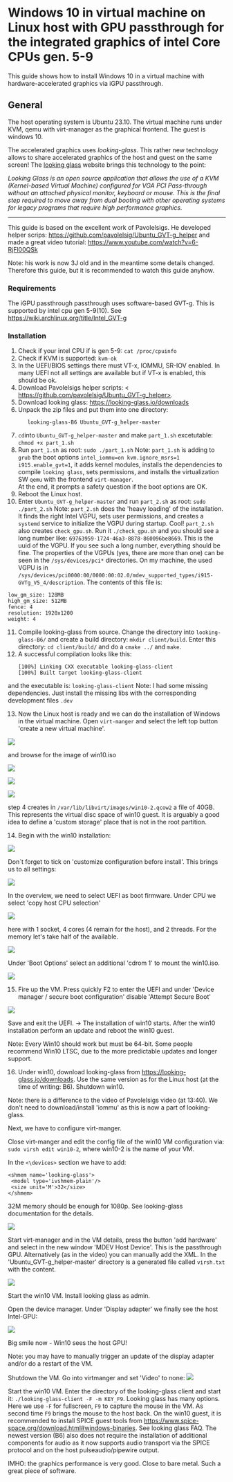 Windows 10 in virtual machine on Linux host with GPU passthrough for the integrated graphics of intel Core CPUs gen. 5-9
=======================================================

This guide shows how to install Windows 10 in a virtual machine with hardware-accelerated graphics via iGPU passthrough. 

## General
The host operating system is Ubuntu 23.10. The virtual machine runs under KVM, qemu with virt-manager as the graphical frontend. The guest is windows 10.

The accelerated graphics uses _looking-glass_. This rather new technology allows to share accelerated graphics of the host and guest on the same screen! The [looking glass](https://looking-glass.io/) website brings this technology to the point: 

*Looking Glass is an open source application that allows the use of a KVM (Kernel-based Virtual Machine) configured for VGA PCI Pass-through without an attached physical monitor, keyboard or mouse. This is the final step required to move away from dual booting with other operating systems for legacy programs that require high performance graphics.*

----------------------------------------------------------- 

This guide is based on the excellent work of Pavolelsigs. He developed helper scrips: <https://github.com/pavolelsig/Ubuntu_GVT-g_helper>
and made a great video tutorial:
<https://www.youtube.com/watch?v=6-RjFl00QSk>

Note: his work is now 3J old and in the meantime some details changed. Therefore this guide, but it is recommended to watch this guide anyhow.

### Requirements
The iGPU passthrough passthrough uses software-based GVT-g. This is supported by intel cpu gen 5-9(10). See <https://wiki.archlinux.org/title/Intel_GVT-g>

### Installation

1. Check if your intel CPU if is gen 5-9: `cat /proc/cpuinfo`
2. Check if KVM is supported: `kvm-ok`
3. In the UEFI/BIOS settings there must VT-x, IOMMU, SR-IOV enabled. In many UEFI not all settings are available but if VT-x is enabled, this should be ok.
4. Download  Pavolelsigs helper scripts:
< https://github.com/pavolelsig/Ubuntu_GVT-g_helper>.
5. Download looking glass:
 <https://looking-glass.io/downloads>
6. Unpack the zip files and put them into one directory:
   ```user_name@pc:~/priv/virtualization$ ls
      looking-glass-B6 Ubuntu_GVT-g_helper-master
   ```
7. `cd`into `Ubuntu_GVT-g_helper-master` and make `part_1.sh` excetutable: `chmod +x part_1.sh`
8. Run `part_1.sh` as root: `sudo ./part_1.sh`
Note: `part_1.sh` is adding to `grub` the boot options `intel_iommu=on kvm.ignore_msrs=1 i915.enable_gvt=1`, it adds kernel modules, installs the dependencies to compile `looking glass`, sets permissions, and installs the virtualization SW `qemu` with the frontend `virt-manager`.		
At the end, it prompts a safety question if the boot options are OK.
9. Reboot the Linux host.
10. Enter `Ubuntu_GVT-g_helper-master` and run `part_2.sh` as root: `sudo ./part_2.sh`
Note: `part_2.sh` does the 'heavy loading' of the installation. It finds the right Intel VGPU, sets user permissions, and creates a `systemd` service to initialize the VGPU during startup. Cool!
`part_2.sh` also creates `check_gpu.sh`. Run it `./check_gpu.sh` and you should see a long number like: `69763959-1724-46a3-8878-860096be8669`. This is the uuid of the VGPU. If you see such a long number, everything should be fine. The properties of the VGPUs (yes, there are more than one) can be seen in the `/sys/devices/pci*` directories. On my machine, the used VGPU is in `/sys/devices/pci0000:00/0000:00:02.0/mdev_supported_types/i915-GVTg_V5_4/description`. The contents of this file is:
   ```
   low_gm_size: 128MB
   high_gm_size: 512MB
   fence: 4
   resolution: 1920x1200
   weight: 4
   ```
11. Compile looking-glass from source. Change the directory into `looking-glass-B6/` and create a build directory: `mkdir client/build`. Enter this directory: `cd client/build/` and do a `cmake ../` and `make`.
12. A successful compilation looks like this:
    ```
    [100%] Linking CXX executable looking-glass-client
    [100%] Built target looking-glass-client
    ```
and the executable is: `looking-glass-client`
Note: I had some missing dependencies. Just install the missing libs with the corresponding development files `.dev`

13. Now the Linux host is ready and we can do the installation of Windows in the virtual machine.
Open `virt-manger` and select the left top button 'create a new virtual machine'.

![](1.png)

and browse for the image of win10.iso

![](2.png)

![](3.png)

![](4.png)

step 4 creates in `/var/lib/libvirt/images/win10-2.qcow2` a file of 40GB. This represents the virtual disc space of win10 guest. It is arguably a good idea to define a 'custom storage' place that is not in the root partition.

14. Begin with the win10 installation:
   
![](5.png)

Don´t forget to tick on 'customize configuration before install'. This brings us to all settings:

![](6.png)

In the overview, we need to select UEFI as boot firmware. Under CPU we select 'copy host CPU selection'

![](7.png)

here with 1 socket, 4 cores (4 remain for the host), and 2 threads. For the memory let's take half of the available.

![](8.png)

Under 'Boot Options' select an additional 'cdrom 1' to mount the win10.iso.

![](9.png)

15. Fire up the VM. 
Press quickly F2 to enter the UEFI and under 'Device manager  / secure boot configuration' disable 'Attempt Secure Boot'

![](10.png)

Save and exit the UEFI. -> The installation of win10 starts. After the win10 installation perform an update and reboot the win10 guest.

Note: Every Win10 should work but must be 64-bit. Some people recommend Win10 LTSC, due to the more predictable updates and longer support.
  
16. Under win10, download looking-glass from <https://looking-glass.io/downloads>. Use the same version as for the Linux host (at the time of writing: B6). Shutdown win10.

Note: there is a difference to the video of Pavolelsigs video (at 13:40). We don't need to download/install 'iommu' as this is now a part of looking-glass.

Next, we have to configure virt-manger.

Close virt-manger and edit the config file of the win10 VM configuration via: `sudo virsh edit win10-2`, where win10-2 is the name of your VM.
 
In the `<\devices>` section we have to add:

	<shmem name='looking-glass'>
     <model type='ivshmem-plain'/>
     <size unit='M'>32</size>
    </shmem>
32M memory should be enough for 1080p. See looking-glass documentation for the details.

![](11.png)

Start virt-manager and in the VM details, press the button 'add hardware' and select in the new window 'MDEV Host Device'. This is the passthrough GPU. Alternatively (as in the video) you can manually add the XML. In the 'Ubuntu_GVT-g_helper-master' directory is a generated file called `virsh.txt` with the content.

![](12.png)

Start the win10 VM. Install looking glass as admin.

Open the device manager. Under 'Display adapter' we finally see the host Intel-GPU:

![](13.png)

Big smile now - Win10 sees the host GPU!

Note: you may have to manually trigger an update of the display adapter and/or do a restart of the VM.

Shutdown the VM. Go into virtmanger and set 'Video' to none:
![](14.png)

Start the win10 VM. Enter the directory of the looking-glass client and start it: `./looking-glass-client -F -m KEY_F9`.
Looking glass has many options. Here we use `-F` for fullscreen, `F9` to capture the mouse in the VM. As second time `F9` brings the mouse to the host back.
On the win10 guest, it is recommended to install SPICE guest tools from <https://www.spice-space.org/download.html#windows-binaries>. See looking glass FAQ.
The newest version (B6) also does not require the installation of additional components for audio as it now supports audio transport via the SPICE protocol and on the host pulseaudio/pipewire output.

IMHO: the graphics performance is very good. Close to bare metal. Such a great piece of software.
